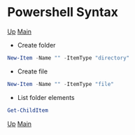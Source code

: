 # Powershell Syntax

[Up](index.md)
[Main](../../../index.md)

-   Create folder

```powershell
New-Item -Name "" -ItemType "directory"
```

-   Create file

```powershell
New-Item -Name "" -ItemType "file"
```

-   List folder elements

```powershell
Get-ChildItem
```

[Up](index.md)
[Main](../../../index.md)
